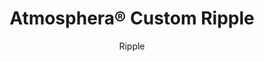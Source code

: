---
title: "Atmosphera® Custom Ripple"
image_primary: "img/Arktura-Atmosphera-Ripple-Nashville-TN_WEB_1-1600x1078.jpg"
image_secondary: "img/Arktura-Atmosphera-Ripple-Nashville-TN_WEB_1-scaled.jpg"
description: ""
designer: "Arktura"
subtitle: "Ripple"
href: "https://arktura.com/product/atmosphera-ripple/"
tags: 
  - "arktura"
  - "Acoustic"
  - "Ceiling Baffles"
  - "ceiling-baffles"
category: "ceiling-baffles"
manufacturer: "Arktura"
slug: "/manufacturers/arktura/ceiling-baffles/arktura-atmosphera-custom-ripple"
---